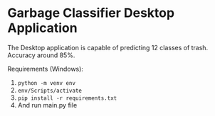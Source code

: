 # Garbage Classifier Desktop Application

The Desktop application is capable of predicting 12 classes of trash.
Accuracy around 85%.

Requirements (Windows): 
1. ```python -m venv env```
2. ```env/Scripts/activate```
3. ```pip install -r requirements.txt```
4. And run main.py file